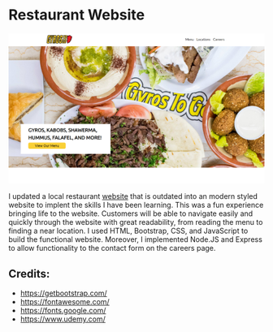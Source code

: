 # Restaurant Website


[![screenshot](gyrostogo.png)](https://gyrostogo.onrender.com/)

I updated a local restaurant [website](http://www.gyrostogo1.com/) that is outdated into an modern styled website to implent the skills I have been learning. This was a fun experience bringing life to the website. Customers will be able to navigate easily and quickly through the website with great readability, from reading the menu to finding a near location. I used HTML, Bootstrap, CSS, and JavaScript to build the functional website. Moreover, I implemented Node.JS and Express to allow functionality to the contact form on the careers page.


## Credits:

- https://getbootstrap.com/
- https://fontawesome.com/
- https://fonts.google.com/
- https://www.udemy.com/
